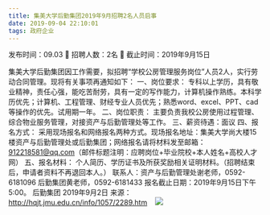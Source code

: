 ```yaml
---
title: 集美大学后勤集团2019年9月招聘2名人员启事
date: 2019-09-04 22:10:01
tags: 政府企业
---
```

发布时间：09.03   🌟   招聘人数：2名   🌈   截止时间：2019年9月15日
<!-- more -->
集美大学后勤集团因工作需要，拟招聘“学校公房管理服务岗位”人员2人，实行劳动合同管理。现将有关事项再通知如下：
一、岗位要求：
专科以上学历，具有敬业精神，责任心强，能吃苦耐劳，具有一定的写作能力，计算机操作熟练。本科学历优先；计算机、工程管理、财经专业人员优先；熟悉word、excel、PPT、cad等操作的优先。试用期一年。
二、岗位职责：
主要负责我校公房使用过程管理、综合物业服务管理，对接资产与后勤管理处等工作。
三、薪资待遇：面议
四、报名方式：
采用现场报名和网络报名两种方式。现场报名地址：集美大学尚大楼15楼资产与后勤管理处或后勤集团；网络报名请将材料发至邮箱：912218581@qq.com（邮件标题注明：应聘岗位+毕业院校+本人姓名+高校人才网）
五、报名材料：
个人简历、学历证书及所获奖励相关证明材料。（招聘结束后，申请者资料不再退回本人。）
联系人：资产与后勤管理处谢老师，0592-6181096
后勤集团黄老师，0592-6181433
报名截止日期：2019年9月15日下午5:00。
后勤集团
2019年9月2日
来源：
http://hqjt.jmu.edu.cn/info/1057/2289.htm
 
 ![](https://cdn.weiweiblog.cn/20181015134814.png)